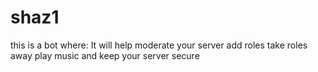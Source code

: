 # shaz1
this is a bot where:
It will help moderate your server
add roles
take roles away
play music
and keep your server secure
